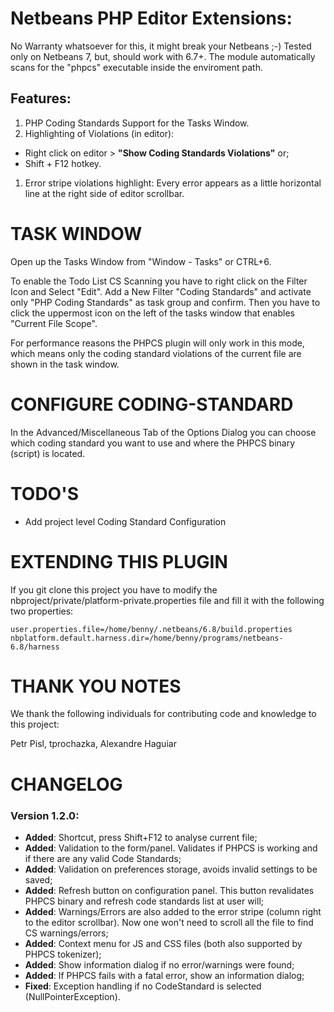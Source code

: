 
Netbeans PHP Editor Extensions:
==============================

No Warranty whatsoever for this, it might break your Netbeans ;-)
Tested only on Netbeans 7, but, should work with 6.7+.
The module automatically scans for the "phpcs" executable inside the enviroment path.

## Features:

1. PHP Coding Standards Support for the Tasks Window.
1. Highlighting of Violations (in editor):
  * Right click on editor > __"Show Coding Standards Violations"__ or;
  * Shift + F12 hotkey.
1. Error stripe violations highlight: Every error appears as a little horizontal line at the right side of editor scrollbar.

TASK WINDOW
==============

Open up the Tasks Window from "Window - Tasks" or CTRL+6.

To enable the Todo List CS Scanning you have to right click on the Filter Icon and Select "Edit". Add a New Filter "Coding Standards" and activate only "PHP Coding Standards" as task group and confirm. Then you have to click the uppermost icon on the left of the tasks window that enables "Current File Scope".

For performance reasons the PHPCS plugin will only work in this mode, which means only the coding standard violations of the current file are shown in the task window.

CONFIGURE CODING-STANDARD
=========================

In the Advanced/Miscellaneous Tab of the Options Dialog you can choose which coding standard you want to use and where the PHPCS binary (script) is located.

TODO'S
=====

* Add project level Coding Standard Configuration

EXTENDING THIS PLUGIN
=====================

If you git clone this project you have to modify the nbproject/private/platform-private.properties file and fill it with the following two properties:

    user.properties.file=/home/benny/.netbeans/6.8/build.properties
    nbplatform.default.harness.dir=/home/benny/programs/netbeans-6.8/harness

THANK YOU NOTES
===============

We thank the following individuals for contributing code and knowledge to this project:

Petr Pisl, tprochazka, Alexandre Haguiar

CHANGELOG
===============
### Version __1.2.0__:
* __Added__: Shortcut, press Shift+F12 to analyse current file;
* __Added__: Validation to the form/panel. Validates if PHPCS is working and if there are any valid Code Standards;
* __Added__: Validation on preferences storage, avoids invalid settings to be saved;
* __Added__: Refresh button on configuration panel. This button revalidates PHPCS binary and refresh code standards list at user will;
* __Added__: Warnings/Errors are also added to the error stripe (column right to the editor scrollbar). Now one won't need to scroll all the file to find CS warnings/errors;
* __Added__: Context menu for JS and CSS files (both also supported by PHPCS tokenizer);
* __Added__: Show information dialog if no error/warnings were found;
* __Added__: If PHPCS fails with a fatal error, show an information dialog;
* __Fixed__: Exception handling if no CodeStandard is selected (NullPointerException).
